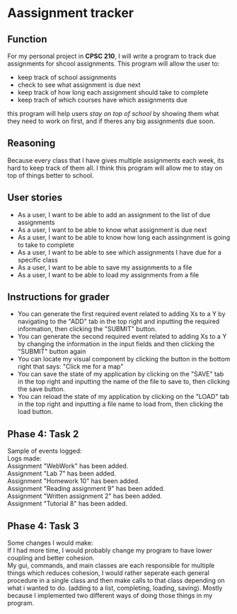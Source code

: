 # Aassignment tracker

## Function

For my personal project in **CPSC 210**, I will write a program to track due assignments for shcool assignments.
This program will allow the user to:
- keep track of school assignments
- check to see what assignment is due next
- keep track of how long each assignment should take to complete
- keep trach of which courses have which assignments due

this program will help users *stay on top of school* by showing them what they need to work on first,
and if theres any big assignments due soon.

## Reasoning

Because every class that I have gives multiple assignments each week, its hard to keep track of them all.
I think this program will allow me to stay on top of things better to school.



## User stories

- As a user, I want to be able to add an assignment to the list of due assignments
- As a user, I want to be able to know what assignment is due next
- As a user, I want to be able to know how long each assingnment is going to take to complete
- As a user, I want to be able to see which assignments I have due for a specific class
- As a user, I want to be able to save my assignments to a file
- As a user, I want to be able to load my assignments from a file

## Instructions for grader

- You can generate the first required event related to adding Xs to a Y by navigating to the "ADD" tab in the top right
and inputting the required information, then clicking the "SUBMIT" button.
- You can generate the second required event related to adding Xs to a Y by changing the information in the input fields
and then clicking the "SUBMIT" button again
- You can locate my visual component by clicking the button in the bottom right 
that says: "Click me for a map"
- You can save the state of my application by clicking on the "SAVE" tab in the top right and inputting the name of the file to save to,
then clicking the save button.
- You can reload the state of my application by clicking on the "LOAD" tab in the top right and inputting a file name to
load from, then clicking the load button.



## Phase 4: Task 2

Sample of events logged: \
Logs made: \
Assignment "WebWork" has been added. \
Assignment "Lab 7" has been added. \
Assignment "Homework 10" has been added. \
Assignment "Reading assignment 9" has been added.\
Assignment "Written assignment 2" has been added.\
Assignment "Tutorial 8" has been added.



## Phase 4: Task 3

Some changes I would make:\
If I had more time, I would probably change my program to have lower coupling and better cohesion.\
My gui, commands, and main classes are each responsible for multiple things
which reduces cohesion, I would rather seperate each general procedure in a single class and then make calls to that class
depending on what i wanted to do. (adding to a list, completing, loading, saving). Mostly because I implemented two different
ways of doing those things in my program. 